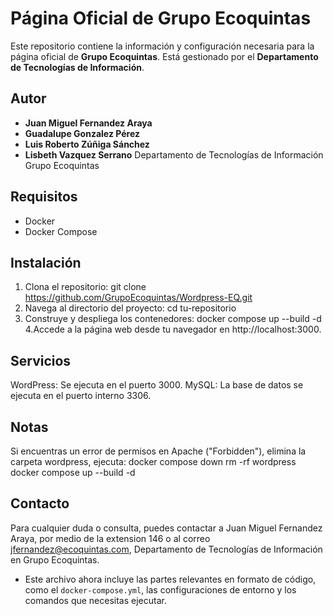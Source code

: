 # Página Oficial de Grupo Ecoquintas

Este repositorio contiene la información y configuración necesaria para la página oficial de **Grupo Ecoquintas**. Está gestionado por el **Departamento de Tecnologías de Información**.

## Autor

- **Juan Miguel Fernandez Araya**
- **Guadalupe Gonzalez Pérez**
- **Luis Roberto Zúñiga Sánchez**  
- **Lisbeth Vazquez Serrano**
Departamento de Tecnologías de Información  
Grupo Ecoquintas

## Requisitos

- Docker
- Docker Compose

## Instalación

1. Clona el repositorio:
   git clone https://github.com/GrupoEcoquintas/Wordpress-EQ.git
2. Navega al directorio del proyecto:
    cd tu-repositorio
3. Construye y despliega los contenedores:
   docker compose up --build -d
4.Accede a la página web desde tu navegador en http://localhost:3000.

## Servicios
WordPress: Se ejecuta en el puerto 3000.
MySQL: La base de datos se ejecuta en el puerto interno 3306.

## Notas
Si encuentras un error de permisos en Apache ("Forbidden"), elimina la carpeta wordpress, ejecuta:
   docker compose down
   rm -rf wordpress
   docker compose up --build -d
## Contacto
Para cualquier duda o consulta, puedes contactar a Juan Miguel Fernandez Araya, por medio de la extension 146  o al correo jfernandez@ecoquintas.com, Departamento de Tecnologías de Información en Grupo Ecoquintas.

- Este archivo ahora incluye las partes relevantes en formato de código, como el `docker-compose.yml`, las configuraciones de entorno y los comandos que necesitas ejecutar.

